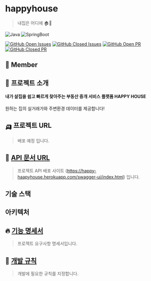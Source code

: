 # happyhouse
> 내집은 어디에 🏠🔎
<!-- ![banner](https://user-images.githubusercontent.com/38778829/99610310-e99e0980-2a54-11eb-9ecf-a928d5a836f7.jpg) -->

![Java](https://img.shields.io/badge/Java-11-007396?style=flat-square) ![SpringBoot](https://img.shields.io/badge/Spring-2.6.9-6DB33F?style=flat-square&logo=Spring&logoColor=white)

[![GitHub Open Issues](https://img.shields.io/github/issues-raw/hoa0217/happyhouse?style=flat-square&color=green)](https://github.com/hoa0217/happyhouse/issues) [![GitHub Closed Issues](https://img.shields.io/github/issues-closed-raw/hoa0217/happyhouse?style=flat-square&color=red)](https://github.com/hoa0217/happyhouse/issues) [![GitHub Open PR](https://img.shields.io/github/issues-pr-raw/hoa0217/happyhouse?style=flat-square&color=green)](https://github.com/hoa0217/happyhouse/issues) [![GitHub Closed PR](https://img.shields.io/github/issues-pr-raw/hoa0217/happyhouse?style=flat-square&color=red)](https://github.com/hoa0217/happyhouse/issues)

## 👬 Member

## 📌 프로젝트 소개
#### 내가 살집을 쉽고 빠르게 찾아주는 부동산 중개 서비스 플랫폼 HAPPY HOUSE
원하는 집의 실거래가와 주변환경 데이터를 제공합니다!
<br/>

## 🛺 프로젝트 URL
> 배포 예정 입니다.
 
## 🎯 [API 문서 URL](https://happy-haapyhouse.herokuapp.com/swagger-ui/index.html)
> 프로젝트 API 배포 사이트 (https://happy-haapyhouse.herokuapp.com/swagger-ui/index.html) 입니다.

## 기술 스택

## 아키텍처

## 🔥 [기능 명세서](https://futuristic-iodine-84f.notion.site/c89aa776dc064e7e90a5731efb8e6ca0)
> 프로젝트 요구사항 명세서입니다.

## 📖 [개발 규칙](https://futuristic-iodine-84f.notion.site/1917e92cc8854c24874fa04e9c4bbe77)
> 개발에 필요한 규칙를 지정합니다.
